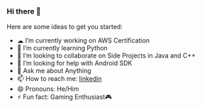 ### Hi there 👋


Here are some ideas to get you started:

- ☁ I’m currently working on AWS Certification
- 🤖 I’m currently learning Python
- 👯 I’m looking to collaborate on Side Projects in Java and C++
- 🤔 I’m looking for help with Android SDK
- 💬 Ask me about Anything
- 📫 How to reach me: [linkedin](https://www.linkedin.com/in/k-gumbs/)
- 😄 Pronouns: He/Him
- ⚡ Fun fact: Gaming Enthusiast🎮

